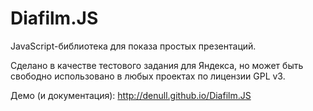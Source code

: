 Diafilm.JS
==========

JavaScript-библиотека для показа простых презентаций.

Сделано в качестве тестового задания для Яндекса, но может быть свободно использовано в любых проектах по лицензии GPL v3.

Демо (и документация): http://denull.github.io/Diafilm.JS
